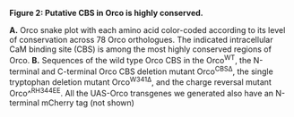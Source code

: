**Figure 2: Putative CBS in Orco is highly conserved.**

**A.** Orco snake plot with each amino acid color-coded according to its level of conservation across 78 Orco orthologues.
The indicated intracellular CaM binding site (CBS) is among the most highly conserved regions of Orco.
**B.** Sequences of the wild type Orco CBS in the Orco<sup>WT</sup>, the N-terminal and C-terminal Orco CBS deletion mutant Orco<sup>CBSΔ</sup>, the single tryptophan deletion mutant Orco<sup>W341Δ</sup>, and the charge reversal mutant Orco^<sup>RH344EE</sup>. All the UAS-Orco transgenes we generated also have an N-terminal mCherry tag (not shown)